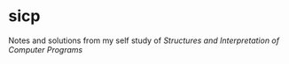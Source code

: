 sicp
====

Notes and solutions from my self study of *Structures and Interpretation of Computer Programs*
